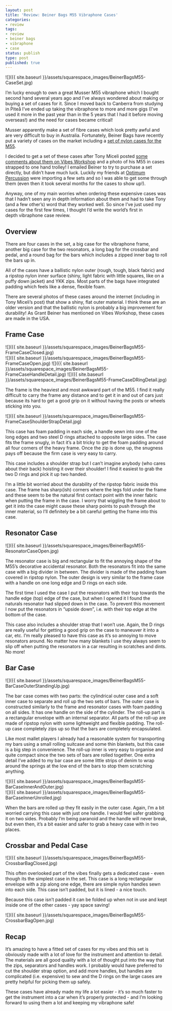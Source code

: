 ```yaml
---
layout: post
title: 'Review: Beiner Bags M55 Vibraphone Cases'
categories:
- review
tags:
- review
- beiner bags
- vibraphone
- case
status: publish
type: post
published: true
---
```


![]({{ site.baseurl }}/assets/squarespace_images/BeinerBagsM55-CaseSet.jpg)

I’m lucky enough to own a great Musser M55 vibraphone which I bought second hand several years ago and I’ve always wondered about making or buying a set of cases for it. Since I moved back to Canberra from studying in Piteå I’ve ended up taking the vibraphone to more and more gigs (I’ve used it more in the past year than in the 5 years that I had it before moving overseas!) and the need for cases became critical!

Musser apparently make a set of fibre cases which look pretty awful and are very difficult to buy in Australia. Fortunately, Beiner Bags have recently put a variety of cases on the market including a [set of nylon cases for the M55](http://www.beinerbags.com/proddetail.php?prod=M55-1).

I decided to get a set of these cases after Tony Miceli posted [some comments about them on Vibes Workshop](http://www.vibesworkshop.com/image/m55-my-road-set/tonymiceli/081312) and a photo of his M55 in cases strapped to one hand trolley! I emailed Beiner to try to purchase a set directly, but didn’t have much luck. Luckily my friends at [Optimum Percussion](http://www.optimumpercussion.com.au/) were importing a few sets and so I was able to get some through them (even then it took several months for the cases to show up!).

Anyway, one of my main worries when ordering these expensive cases was that I hadn’t seen any in depth information about them and had to take Tony (and a few other’s) word that they worked well. So since I’ve just used my cases for the first few times, I thought I’d write the world’s first in depth vibraphone case review.

## Overview

There are four cases in the set, a big case for the vibraphone frame, another big case for the two resonators, a long bag for the crossbar and pedal, and a round bag for the bars which includes a zipped inner bag to roll the bars up in.

All of the cases have a ballistic nylon outer (rough, tough, black fabric) and a ripstop nylon inner surface (shiny, light fabric with little squares, like on a puffy down jacket) and YKK zips. Most parts of the bags have integrated padding which feels like a dense, flexible foam.

There are several photos of these cases around the internet (including in Tony Miceli’s post) that show a shiny, flat outer material. I think these are an older version and that the ballistic nylon is probably a big improvement for durability! As Grant Beiner has mentioned on Vibes Workshop, these cases are made in the USA.

## Frame Case

![]({{ site.baseurl }}/assets/squarespace_images/BeinerBagsM55-FrameCaseClosed.jpg)   
![]({{ site.baseurl }}/assets/squarespace_images/BeinerBagsM55-FrameCaseOpen.jpg)
![]({{ site.baseurl }}/assets/squarespace_images/BeinerBagsM55-FrameCaseHandleDetail.jpg)
![]({{ site.baseurl }}/assets/squarespace_images/BeinerBagsM55-FrameCaseDRingDetail.jpg)

The frame is the heaviest and most awkward part of the M55. I find it really difficult to carry the frame any distance and to get it in and out of cars just because its hard to get a good grip on it without having the posts or wheels sticking into you.

![]({{ site.baseurl }}/assets/squarespace_images/BeinerBagsM55-FrameCaseShoulderStrapDetail.jpg)

This case has foam padding in each side, a handle sewn into one of the long edges and two steel D rings attached to opposite large sides. The case fits the frame snugly, in fact it’s a bit tricky to get the foam padding around all four corners of the heavy frame. Once the zip is done up, the snugness pays off because the firm case is very easy to carry.

This case includes a shoulder strap but I can’t imagine anybody (who cares about their back) hoisting it over their shoulder! I find it easiest to grab the two D rings and pick it up two handed.

I’m a little bit worried about the durability of the ripstop fabric inside this case. The frame has sharp(ish) corners where the legs fold under the frame and these seem to be the natural first contact point with the inner fabric when putting the frame in the case. I worry that wiggling the frame about to get it into the case might cause these sharp points to push through the inner material, so I’ll definitely be a bit careful getting the frame into this case.

## Resonator Case

![]({{ site.baseurl }}/assets/squarespace_images/BeinerBagsM55-ResonatorCaseOpen.jpg)

The resonator case is big and rectangular to fit the annoying shape of the M55’s decorative accidental resonator. Both the resonators fit into the same case with a big divider in between. The divider is made of the padding foam covered in ripstop nylon. The outer design is very similar to the frame case with a handle on one long edge and D rings on each side.

The first time I used the case I put the resonators with their top towards the handle edge (top) edge of the case, but when I opened it I found the naturals resonator had slipped down in the case. To prevent this movement I now put the resonators in “upside down”, i.e. with their top edge at the bottom of the case.

This case also includes a shoulder strap that I won’t use. Again, the D rings are really useful for getting a good grip on the case to maneuver it into a car, etc. I’m really pleased to have this case as it’s so annoying to move resonators around. No matter how many blankets I use they always seem to slip off when putting the resonators in a car resulting in scratches and dints. No more!

## Bar Case
    
![]({{ site.baseurl }}/assets/squarespace_images/BeinerBagsM55-BarCaseOuterStandingUp.jpg)

The bar case comes with two parts: the cylindrical outer case and a soft inner case to separate and roll up the two sets of bars. The outer case is constructed similarly to the frame and resonator cases with foam padding on all sides. It has one handle on the side of the cylinder. The roll-up part is a rectangular envelope with an internal separator. All parts of the roll-up are made of ripstop nylon with some lightweight and flexible padding. The roll-up case completely zips up so that the bars are completely encapsulated.

Like most mallet players I already had a reasonable system for transporting my bars using a small rolling suitcase and some thin blankets, but this case is a big step in convenience. The roll-up inner is very easy to organise and quite compact since the two sets of bars are rolled together. One extra detail I’ve added to my bar case are some little strips of denim to wrap around the springs at the low end of the bars to stop them scratching anything.

![]({{ site.baseurl }}/assets/squarespace_images/BeinerBagsM55-BarCaseInnerAndOuter.jpg)   
![]({{ site.baseurl }}/assets/squarespace_images/BeinerBagsM55-BarCaseInnerUnrolled.jpg)

When the bars are rolled up they fit easily in the outer case. Again, I’m a bit worried carrying this case with just one handle. I would feel safer grabbing it on two sides. Probably I’m being paranoid and the handle will never break, but even then, it’s a bit easier and safer to grab a heavy case with in two places.

## Crossbar and Pedal Case
    
![]({{ site.baseurl }}/assets/squarespace_images/BeinerBagsM55-CrossbarBagClosed.jpg)

This often overlooked part of the vibes finally gets a dedicated case - even though its the simplest case in the set. This case is a long rectangular envelope with a zip along one edge, there are simple nylon handles sewn into each side. This case isn’t padded, but it is lined - a nice touch.

Because this case isn’t padded it can be folded up when not in use and kept inside one of the other cases - yay space saving!

![]({{ site.baseurl }}/assets/squarespace_images/BeinerBagsM55-CrossbarBagOpen.jpg)

## Recap

It’s amazing to have a fitted set of cases for my vibes and this set is obviously made with a lot of love for the instrument and attention to detail. The materials are all good quality with a lot of thought put into the way that the zips, separators and handles work. I probably would have preferred to cut the shoulder strap option, and add more handles, but handles are complicated (i.e. expensive) to sew and the D rings on the large cases are pretty helpful for picking them up safely.

These cases have already made my life a lot easier - it’s so much faster to get the instrument into a car when it’s properly protected - and I’m looking forward to using them a lot and keeping my vibraphone safe!
